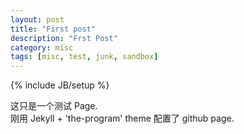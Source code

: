 ```yaml
---
layout: post
title: "First post"
description: "Frst Post"
category: misc
tags: [misc, test, junk, sandbox]
---
```

{% include JB/setup %}

这只是一个测试 Page.   
刚用 Jekyll + 'the-program' theme 配置了 github page.

